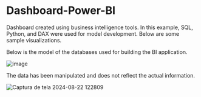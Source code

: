 # Dashboard-Power-BI
Dashboard created using business intelligence tools. In this example, SQL, Python, and DAX were used for model development. Below are some sample visualizations.

Below is the model of the databases used for building the BI application.

![image](https://github.com/user-attachments/assets/3fe5605b-218e-47bb-a41c-efde0cbd2126)

The data has been manipulated and does not reflect the actual information.

![Captura de tela 2024-08-22 122809](https://github.com/user-attachments/assets/cb229223-eef8-4f71-af19-8d076619715d)


